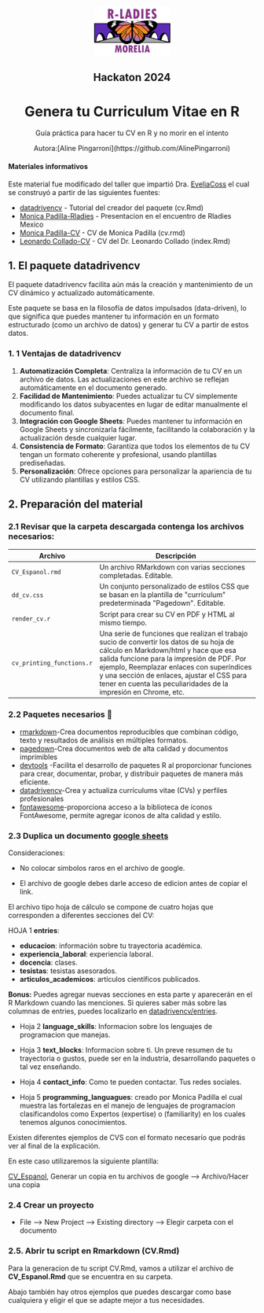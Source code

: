 
<p align="center">
    <img src="R_Ladies_Morelia.png" style="width:155px;height:100px;">
</p>

<h2 style="text-align: center;">Hackaton 2024</h2>

<h1 style="text-align: center;">Genera tu Curriculum Vitae en R</h1>


<p style="text-align: center;">
  Guía práctica para hacer tu CV en R y no morir en el intento
</p>

<p style="text-align: center;">
  Autora:[Aline Pingarroni](https://github.com/AlinePingarroni)
</p>

#### Materiales informativos
Este material fue modificado del taller que impartió Dra. [EveliaCoss](https://github.com/EveliaCoss/Make_yourCV) el cual se construyó a partir de las siguientes fuentes:

- [datadrivencv](https://github.com/nstrayer/datadrivencv) - Tutorial del creador del paquete (cv.Rmd)
- [Monica Padilla-Rladies](https://github.com/mpadilla905/curso-cv/tree/main/slides) - Presentacion en el encuentro de Rladies Mexico
- [Monica Padilla-CV](https://github.com/mpadilla905/mpadilla905.github.io) - CV de Monica Padilla (cv.rmd)
- [Leonardo Collado-CV](https://github.com/lcolladotor/cv) - CV del Dr. Leonardo Collado (index.Rmd)

## 1. El paquete datadrivencv

El paquete datadrivencv facilita aún más la creación y mantenimiento de un CV dinámico y actualizado automáticamente. 

Este paquete se basa en la filosofía de datos impulsados (data-driven), lo que significa que puedes mantener tu información en un formato estructurado (como un archivo de datos) y generar tu CV a partir de estos datos.

### 1. 1 Ventajas de datadrivencv
1. **Automatización Completa**: Centraliza la información de tu CV en un archivo de datos. Las actualizaciones en este archivo se reflejan automáticamente en el documento generado.
2. **Facilidad de Mantenimiento**: Puedes actualizar tu CV simplemente modificando los datos subyacentes en lugar de editar manualmente el documento final.
3. **Integración con Google Sheets**: Puedes mantener tu información en Google Sheets y sincronizarla fácilmente, facilitando la colaboración y la actualización desde cualquier lugar.
4. **Consistencia de Formato**: Garantiza que todos los elementos de tu CV tengan un formato coherente y profesional, usando plantillas prediseñadas.
5. **Personalización**: Ofrece opciones para personalizar la apariencia de tu CV utilizando plantillas y estilos CSS.

## 2. Preparación del material

### 2.1 Revisar que la carpeta descargada contenga los archivos necesarios:

| Archivo                     | Descripción                                                                                                                                                                                                                                                                           |
| ------------------------- | -------------------------------------------------------------------------------------------------------------------------------------------------------------------------------------------------------------------------------------------------------------------------------------- |
| `CV_Espanol.rmd`                  | Un archivo RMarkdown con varias secciones completadas. Editable.                                                                                                                                                                                              |
| `dd_cv.css`               | Un conjunto personalizado de estilos CSS que se basan en la plantilla de "currículum" predeterminada "Pagedown". Editable.                                                                                                                                                                       |
| `render_cv.r`             | Script para crear su CV en PDF y HTML al mismo tiempo.                                                                                                                                                                                            |
| `cv_printing_functions.r` | Una serie de funciones que realizan el trabajo sucio de convertir los datos de su hoja de cálculo en Markdown/html y hace que esa salida funcione para la impresión de PDF. Por ejemplo, Reemplazar enlaces con superíndices y una sección de enlaces, ajustar el CSS para tener en cuenta las peculiaridades de la impresión en Chrome, etc.|

### 2.2 Paquetes necesarios 📕

- [rmarkdown](https://rmarkdown.rstudio.com/articles_intro.html)-Crea documentos reproducibles que combinan código, texto y resultados de análisis en múltiples formatos.
- [pagedown](https://github.com/rstudio/pagedown)-Crea documentos web de alta calidad y documentos imprimibles  
- [devtools](https://www.r-project.org/nosvn/pandoc/devtools.html) -Facilita el desarrollo de paquetes R al proporcionar funciones para crear, documentar, probar, y distribuir paquetes de manera más eficiente.
- [datadrivencv](https://nickstrayer.me/datadrivencv/)-Crea y actualiza currículums vitae (CVs) y perfiles profesionales
- [fontawesome](https://github.com/rstudio/fontawesome)-proporciona acceso a la biblioteca de íconos FontAwesome, permite agregar íconos de alta calidad y estilo.


### 2.3 Duplica un documento [google sheets](https://docs.google.com/spreadsheets/create?hl=es)

Consideraciones:

- No colocar simbolos raros en el archivo de google.

- El archivo de google debes darle acceso de edicion antes de copiar el link.

El archivo tipo hoja de cálculo se compone de cuatro hojas que corresponden a diferentes secciones del CV:

HOJA 1 **entries**:

- **educacion**: información sobre tu trayectoria académica.
- **experiencia_laboral**: experiencia laboral.
- **docencia**: clases.
- **tesistas**: tesistas asesorados.
- **articulos_academicos**: artículos científicos publicados.

**Bonus:** Puedes agregar nuevas secciones en esta parte y aparecerán en el R Markdown cuando las menciones. Si quieres saber más sobre las columnas de entries, puedes localizarlo en [datadrivencv/entries](https://docs.google.com/spreadsheets/d/14MQICF2F8-vf8CKPF1m4lyGKO6_thG-4aSwat1e2TWc/edit#gid=917338460).

- Hoja 2 **language_skills**: Informacion sobre los lenguajes de programacion que manejas.

- Hoja 3 **text_blocks**: Informacion sobre ti. Un preve resumen de tu trayectoria o gustos, puede ser en la industria, desarrollando paquetes o tal vez enseñando.

- Hoja 4 **contact_info**: Como te pueden contactar. Tus redes sociales.

- Hoja 5 **programming_languagues**: creado por Monica Padilla el cual muestra las fortalezas en el manejo de lenguajes de programacion clasificandolos como Expertos (expertise) o (familiarity) en los cuales tenemos algunos conocimientos.

 Existen diferentes ejemplos de CVS con el formato necesarío que podrás ver  al final de la explicación. 

 En este caso utilizaremos la siguiente plantilla: 

[CV_Espanol](https://docs.google.com/spreadsheets/d/1iuzJh7isW4omxbfv04zlOMwojN_VKCLN8g9wh_SJfT4/edit?usp=sharing), Generar un copia en tu archivos de google --> Archivo/Hacer una copia


### 2.4 Crear un proyecto
- File --> New Project --> Existing directory --> Elegir carpeta con el documento

### 2.5. Abrir tu script en Rmarkdown (CV.Rmd)

Para la generacion de tu script CV.Rmd, vamos a utilizar el archivo de **CV_Espanol.Rmd** que se encuentra en su carpeta. 

Abajo también hay otros ejemplos que puedes descargar como base cualquiera y eligir el que se adapte mejor a tus necesidades. 





